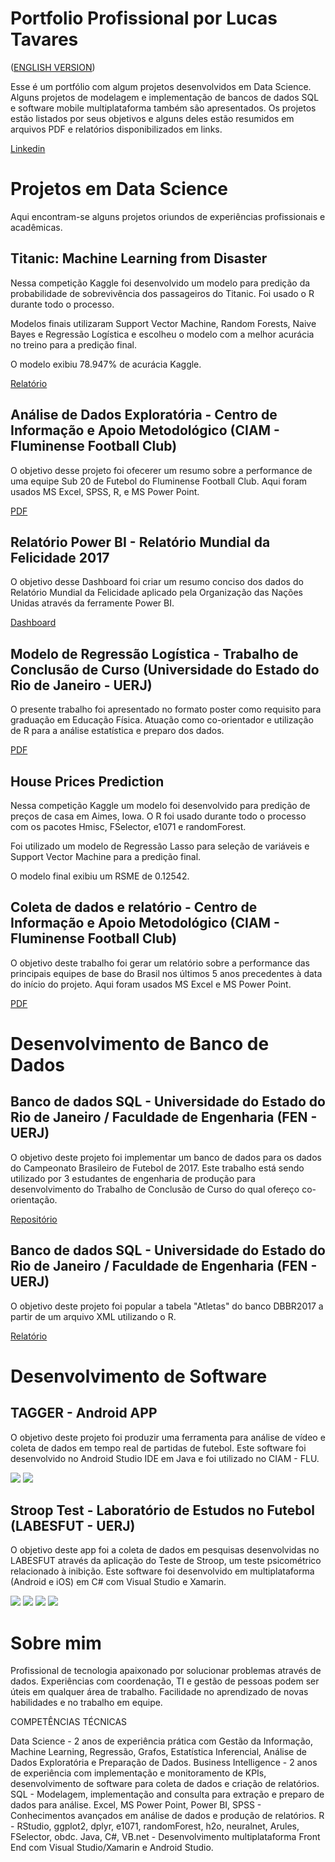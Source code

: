 # Portfolio Profissional por Lucas Tavares 
([ENGLISH VERSION](https://github.com/lucasgiutavares/Portfolio/blob/master/Port-BR.md))

Esse é um portfólio com algum projetos desenvolvidos em Data Science. Alguns projetos de modelagem e implementação de bancos de 
dados SQL e software mobile multiplataforma também são apresentados.
Os projetos estão listados por seus objetivos e alguns deles estão resumidos em arquivos PDF e relatórios disponibilizados em links.

[Linkedin](www.linkedin.com/in/lucas-tavares92)

# Projetos em Data Science

Aqui encontram-se alguns projetos oriundos de experiências profissionais e acadêmicas.

## Titanic: Machine Learning from Disaster

Nessa competição Kaggle foi desenvolvido um modelo para predição da probabilidade de sobrevivência dos passageiros do Titanic.
Foi usado o R durante todo o processo.

Modelos finais utilizaram Support Vector Machine, Random Forests, Naive Bayes e Regressão Logística e escolheu o modelo com a melhor 
acurácia no treino para a predição final.

O modelo exibiu 78.947% de acurácia Kaggle.

[Relatório](https://rawgit.com/lucasgiutavares/Portfolio/master/Titanic%20-%20Parte%201.html)

## Análise de Dados Exploratória - Centro de Informação e Apoio Metodológico (CIAM - Fluminense Football Club)

O objetivo desse projeto foi ofecerer um resumo sobre a performance de uma equipe Sub 20 de Futebol do Fluminense Football Club.
Aqui foram usados MS Excel, SPSS, R, e MS Power Point.

[PDF](https://www.dropbox.com/s/yxjkhofptt0eell/Relat%C3%B3rio%20TG%20S20.pdf?dl=0)

## Relatório Power BI - Relatório Mundial da Felicidade 2017

O objetivo desse Dashboard foi criar um resumo conciso dos dados do Relatório Mundial da Felicidade aplicado pela Organização das
Nações Unidas através da ferramente Power BI.

[Dashboard](https://bit.ly/2xRDqR6)

## Modelo de Regressão Logística - Trabalho de Conclusão de Curso (Universidade do Estado do Rio de Janeiro - UERJ)

O presente trabalho foi apresentado no formato poster como requisito para graduação em Educação Física.
Atuação como co-orientador e utilização de R para a análise estatística e preparo dos dados.

[PDF](https://www.dropbox.com/s/nlnviymo64mx1hw/Poster%20-%20Lucas%20Tavares.pdf?dl=0)

## House Prices Prediction

Nessa competição Kaggle um modelo foi desenvolvido para predição de preços de casa em Aimes, Iowa.
O R foi usado durante todo o processo com os pacotes Hmisc, FSelector, e1071 e randomForest.

Foi utilizado um modelo de Regressão Lasso para seleção de variáveis e Support Vector Machine para a predição final. 

O modelo final exibiu um RSME de 0.12542.

## Coleta de dados e relatório - Centro de Informação e Apoio Metodológico (CIAM - Fluminense Football Club)

O objetivo deste trabalho foi gerar um relatório sobre a performance das principais equipes de base do Brasil nos últimos 5 anos 
precedentes à data do início do projeto.
Aqui foram usados MS Excel e MS Power Point.

[PDF](https://www.dropbox.com/s/71q8ectxc4s3c67/Relat%C3%B3rio%20Base%20Brasil.pdf?dl=0)

# Desenvolvimento de Banco de Dados

## Banco de dados SQL - Universidade do Estado do Rio de Janeiro / Faculdade de Engenharia (FEN - UERJ)

O objetivo deste projeto foi implementar um banco de dados para os dados do Campeonato Brasileiro de Futebol de 2017.
Este trabalho está sendo utilizado por 3 estudantes de engenharia de produção para desenvolvimento do Trabalho de Conclusão de Curso
do qual ofereço co-orientação.

[Repositório](https://github.com/lucasgiutavares/lgtavares/commit/ebbea002121d807633bed75a274b0a34f0eeef68)

## Banco de dados SQL - Universidade do Estado do Rio de Janeiro / Faculdade de Engenharia (FEN - UERJ)

O objetivo deste projeto foi popular a tabela "Atletas" do banco DBBR2017 a partir de um arquivo XML utilizando o R.

[Relatório](https://rawgit.com/lucasgiutavares/lgtavares/master/Populating%20DB.html)

# Desenvolvimento de Software

## TAGGER - Android APP

O objetivo deste projeto foi produzir uma ferramenta para análise de vídeo e coleta de dados em tempo real de partidas de futebol.
Este software foi desenvolvido no Android Studio IDE em Java e foi utilizado no CIAM - FLU.

![](https://image.ibb.co/bF2z0e/Screenshot_2018_07_27_14_33_24.png) ![](https://image.ibb.co/dybj0e/Screenshot_2018_07_27_14_38_08.png)

## Stroop Test - Laboratório de Estudos no Futebol (LABESFUT - UERJ)

O objetivo deste app foi a coleta de dados em pesquisas desenvolvidas no LABESFUT através da aplicação do Teste de Stroop, um teste
psicométrico relacionado à inibição.
Este software foi desenvolvido em multiplataforma (Android e iOS) em C# com Visual Studio e Xamarin.

![](https://image.ibb.co/gvjvO9/Screenshot_2018_08_16_08_40_13.png) ![](https://image.ibb.co/cwEjGU/Screenshot_2018_08_16_08_40_33.png)
![](https://image.ibb.co/cE3BwU/Screenshot_2018_08_16_08_41_21.png)  ![](https://image.ibb.co/gzaPGU/Screenshot_2018_08_16_08_41_28.png)

# Sobre mim

Profissional de tecnologia apaixonado por solucionar problemas através de dados. Experiências com coordenação, TI e gestão de 
pessoas podem ser úteis em qualquer área de trabalho. Facilidade no aprendizado de novas habilidades e no trabalho em equipe.

COMPETÊNCIAS TÉCNICAS

Data Science - 2 anos de experiência prática com Gestão da Informação, Machine Learning, Regressão, Grafos, Estatística Inferencial, 
Análise de Dados Exploratória e Preparação de Dados.
Business Intelligence - 2 anos de experiência com implementação e monitoramento de KPIs, desenvolvimento de software para coleta de dados e criação de relatórios.
SQL - Modelagem, implementação and consulta para extração e preparo de dados para análise.
Excel, MS Power Point, Power BI, SPSS - Conhecimentos avançados em análise de dados e produção de relatórios.
R - RStudio, ggplot2, dplyr, e1071, randomForest, h2o, neuralnet, Arules, FSelector, obdc.
Java, C#, VB.net - Desenvolvimento multiplataforma Front End com Visual Studio/Xamarin e Android Studio.
